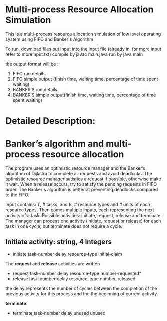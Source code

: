 # Multi-process Resource Allocation Simulation
This is a multi-process resource allocation simulation of low level operating system using FIFO and Banker's Algorithm


To run, download files 
put input into the input file (already in, for more input refer to moreInput.txt)
compile by javac main.java
run by java main

the output format will be :
1. FIFO run details
2. FIFO simple output (finish time, waiting time, percentage of time spent waiting)
3. BANKER’S run details
4. BANKER’S simple output(finish time, waiting time, percentage of time spent waiting)

# Detailed Description:
# Banker’s algorithm and multi-process resource allocation

The program uses an optimistic resource manager and the Banker’s algorithm of Dijkstra to complete all requests and avoid deadlocks. The optimistic resource manager satisfies a request if possible, otherwise make it wait. When a release occurs, try to satisfy the pending requests in FIFO order. The Banker's algorithm is better at preventing deadlocks compared to the FIFO. 

Input contains: T, # tasks, and R, # resource types and # units of each resource types. Then comes multiple inputs, each representing the next activity of a task. Possible activities: initiate, request, release and terminate. The manager can process one activity (initiate, request or release) for each task in one cycle, but terminate does not require a cycle. 

## **Initiate** activity: string, 4 integers
-	initiate task-number delay resource-type initial-claim

The **request** and **release** activities are written
-	request task-number delay resource-type number-requested*
-	release task-number delay resource-type number-released

the delay represents the number of cycles between the completion of the previous activity for this process and the the beginning of current activity. 

**terminate**:
-	terminate task-number delay unused unused



